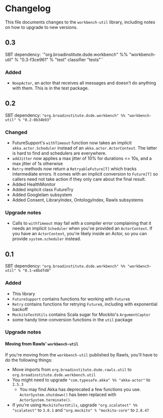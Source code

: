# Changelog

This file documents changes to the `workbench-util` library, including notes on how to upgrade to new versions.

## 0.3

SBT dependency: `"org.broadinstitute.dsde.workbench" %% "workbench-util" % "0.3-f3ce961" % "test" classifier "tests"``


### Added

- `NoopActor`, an actor that receives all messages and doesn't do anything with them. This is in the test package.

## 0.2

SBT dependency: `"org.broadinstitute.dsde.workbench" %% "workbench-util" % "0.2-0b34b93"`

### Changed

- FutureSupport's `withTimeout` function now takes an implicit `akka.actor.Scheduler` instead of an `akka.actor.ActorContext`. The latter is hard to find and schedulers are everywhere.
- `addJitter` now applies a max jitter of 10% for durations <= 10s, and a max jitter of 1s otherwise
- `Retry` methods now return a `RetryableFuture[T]` which tracks intermediate errors. It comes with an implicit conversion to `Future[T]` so callers need not take action if they only care about the final result.
- Added HealthMonitor
- Added implicit class FutureTry
- Added GoogleIam subsystem
- Added Consent, LibraryIndex, OntologyIndex, Rawls subsystems

### Upgrade notes

- Calls to `withTimeout` may fail with a compiler error complaining that it needs an implicit `Scheduler` when you've provided an `ActorContext`. If you have an `ActorContext`, you're likely inside an Actor, so you can provide `system.scheduler` instead.

## 0.1

SBT dependency: `"org.broadinstitute.dsde.workbench" %% "workbench-util" % "0.1-e8bdfd0"`

### Added

- This library
- `FutureSupport` contains functions for working with `Future`s
- `Retry` contains functions for retrying `Future`s, including with exponential backoff
- `MockitoTestUtils` contains Scala sugar for Mockito's `ArgumentCaptor`
- some handy time-conversion functions in the `util` package

### Upgrade notes

#### Moving from Rawls' `workbench-util`

If you're moving from the `workbench-util` published by Rawls, you'll have to do the following things:

- Move imports from `org.broadinstitute.dsde.rawls.util` to `org.broadinstitute.dsde.workbench.util`
- You might need to upgrade `"com.typesafe.akka" %% "akka-actor"` to `2.5.3`
    - You may find Akka has deprecated a few functions you use. `ActorSystem.shutdown()` has been replaced with `ActorSystem.terminate()`.
- If you're using `MockitoTestUtils`, upgrade `"org.scalatest" %% "scalatest"` to `3.0.1` and `"org.mockito" % "mockito-core"` to `2.8.47`
